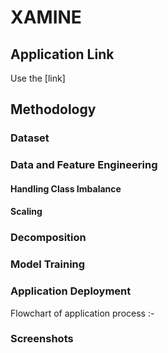 # XAMINE


## Application Link

Use the [link]

## Methodology
### Dataset


### Data and Feature Engineering
#### Handling Class Imbalance


#### Scaling

### Decomposition


### Model Training



### Application Deployment

Flowchart of application process :-



### Screenshots
